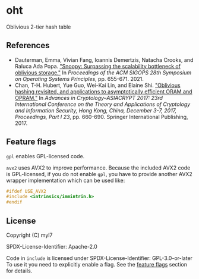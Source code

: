 # oht

Oblivious 2-tier hash table

## References

- Dauterman, Emma, Vivian Fang, Ioannis Demertzis, Natacha Crooks, and Raluca Ada Popa. ["Snoopy: Surpassing the scalability bottleneck of oblivious storage."][snoopy] In _Proceedings of the ACM SIGOPS 28th Symposium on Operating Systems Principles_, pp. 655-671. 2021.
- Chan, T-H. Hubert, Yue Guo, Wei-Kai Lin, and Elaine Shi. ["Oblivious hashing revisited, and applications to asymptotically efficient ORAM and OPRAM."][oht-paper] In _Advances in Cryptology–ASIACRYPT 2017: 23rd International Conference on the Theory and Applications of Cryptology and Information Security, Hong Kong, China, December 3-7, 2017, Proceedings, Part I 23_, pp. 660-690. Springer International Publishing, 2017.

[snoopy]: https://github.com/ucbrise/snoopy
[oht-paper]: https://eprint.iacr.org/2017/924.pdf

## Feature flags

`gpl` enables GPL-licensed code.

`avx2` uses AVX2 to improve performance.
Because the included AVX2 code is GPL-licensed, if you do not enable `gpl`,
you have to provide another AVX2 wrapper implementation which can be used like:

```cpp
#ifdef USE_AVX2
#include <intrinsics/immintrin.h>
#endif
```

## License

Copyright (C) myl7

SPDX-License-Identifier: Apache-2.0

Code in `include` is licensed under SPDX-License-Identifier: GPL-3.0-or-later
To use it you need to explicitly enable a flag.
See the [feature flags](#feature-flags) section for details.

